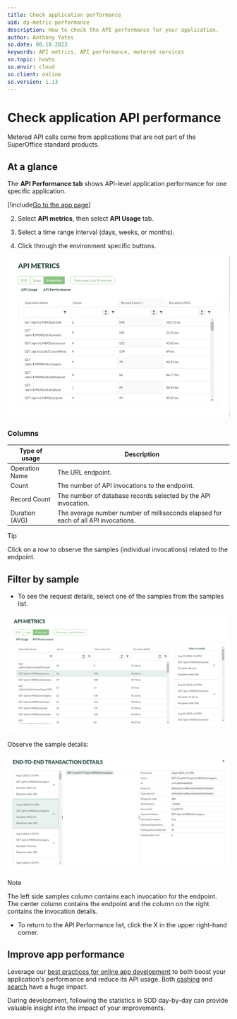 ```yaml
---
title: Check application performance
uid: dp-metric-performance
description: How to check the API performance for your application.
author: Anthony Yates
so.date: 08.10.2023
keywords: API metrics, API performance, metered services
so.topic: howto
so.envir: cloud
so.client: online
so.version: 1.13
---
```


# Check application API performance

Metered API calls come from applications that are not part of the SuperOffice standard products.

## At a glance

The **API Performance tab** shows API-level application performance for one specific application.

<!-- markdownlint-disable MD029 -->
[!include[Go to the app page](../includes/go-to-app-page.md)]
<!-- List starts in the include. Next line MUST be 2. -->

2. Select **API metrics**, then select **API Usage** tab.

3. Select a time range interval (days, weeks, or months).

4. Click through the environment specific buttons.
<!-- markdownlint-restore -->

![API performance overview in SuperOffice developer portal -screenshot][img1]

### Columns

| Type of usage | Description |
|---|---|
| Operation Name | The URL endpoint. |
| Count | The number of API invocations to the endpoint. |
| Record Count | The number of database records selected by the API invocation. |
| Duration (AVG) | The average number number of milliseconds elapsed for each of all API invocations. |

> [!TIP]
> Click on a row to observe the samples (individual invocations) related to the endpoint.

## Filter by sample

* To see the request details, select one of the samples from the samples list.

![API performance selected row -screenshot][img2]

Observe the sample details:

![API request samples -screenshot][img3]

> [!NOTE]
> The left side samples column contains each invocation for the endpoint. The center column contains the endpoint and the column on the right contains the invocation details.

* To return to the API Performance list, click the X in the upper right-hand corner.

## Improve app performance

Leverage our [best practices for online app development][2] to both boost your application's performance and reduce its API usage. Both [cashing][3] and [search][4] have a huge impact.

During development, following the statistics in SOD day-by-day can provide valuable insight into the impact of your improvements.

<!-- Referenced links -->
[2]: ../best-practices/index.md
[3]: ../best-practices/index.md#caching
[4]: ../best-practices/index.md#searching

<!-- Referenced images -->
[img1]: media/metrics-performance-landing.png
[img2]: media/metrics-performance-selected-row.png
[img3]: media/metrics-performance-selected-sample.png
